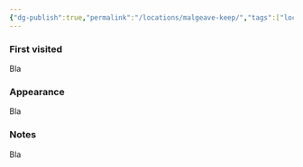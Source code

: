 ```yaml
---
{"dg-publish":true,"permalink":"/locations/malgeave-keep/","tags":["location"],"noteIcon":"location","updated":"2024-01-06T10:19:16.880+01:00"}
---
```


### First visited
Bla
### Appearance
Bla
### Notes
Bla